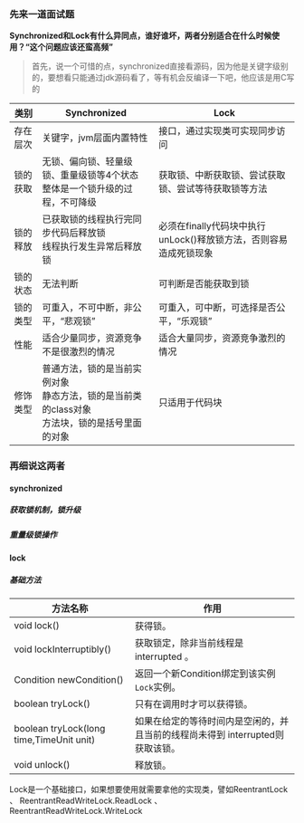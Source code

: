 ### 先来一道面试题

**Synchronized和Lock有什么异同点，谁好谁坏，两者分别适合在什么时候使用？“这个问题应该还蛮高频”**

> 首先，说一个可惜的点，synchronized直接看源码，因为他是关键字级别的，要想看只能通过jdk源码看了，等有机会反编译一下吧，他应该是用C写的

| 类别     | Synchronized                                                 | Lock                                                         |
| -------- | ------------------------------------------------------------ | ------------------------------------------------------------ |
| 存在层次 | 关键字，jvm层面内置特性                                      | 接口，通过实现类可实现同步访问                               |
| 锁的获取 | 无锁、偏向锁、轻量级锁、重量级锁等4个状态<br />整体是一个锁升级的过程，不可降级 | 获取锁、中断获取锁、尝试获取锁、尝试等待获取锁等方法         |
| 锁的释放 | 已获取锁的线程执行完同步代码后释放锁<br />线程执行发生异常后释放锁 | 必须在finally代码块中执行unLock()释放锁方法，否则容易造成死锁现象 |
| 锁的状态 | 无法判断                                                     | 可判断是否能获取到锁                                         |
| 锁的类型 | 可重入，不可中断，非公平，“悲观锁”                           | 可重入，可中断，可选择是否公平，“乐观锁”                     |
| 性能     | 适合少量同步，资源竞争不是很激烈的情况                       | 适合大量同步，资源竞争激烈的情况                             |
| 修饰类型 | 普通方法，锁的是当前实例对象<br />静态方法，锁的是当前类的class对象<br />方法块，锁的是括号里面的对象 | 只适用于代码块                                               |

### 再细说这两者

#### synchronized

##### 获取锁机制，锁升级

##### 重量级锁操作

#### lock

##### 基础方法

| 方法名称                                 | 作用                                                         |
| ---------------------------------------- | ------------------------------------------------------------ |
| void lock()                              | 获得锁。                                                     |
| void lockInterruptibly()                 | 获取锁定，除非当前线程是 interrupted 。                      |
| Condition newCondition()                 | 返回一个新Condition绑定到该实例`Lock`实例。                  |
| boolean tryLock()                        | 只有在调用时才可以获得锁。                                   |
| boolean tryLock(long time,TimeUnit unit) | 如果在给定的等待时间内是空闲的，并且当前的线程尚未得到 interrupted则获取该锁。 |
| void unlock()                            | 释放锁。                                                     |

Lock是一个基础接口，如果想要使用就需要拿他的实现类，譬如ReentrantLock 、 ReentrantReadWriteLock.ReadLock 、ReentrantReadWriteLock.WriteLock 
